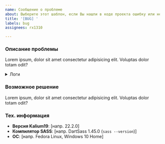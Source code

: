 ```yaml
---
name: Сообщение о проблеме
about: Выберите этот шаблон, если Вы нашли в коде проекта ошибку или несостыковку.
title: '[BUG] '
labels: bug
assignees: rx1310

---
```


### Описание проблемы
Lorem ipsum, dolor sit amet consectetur adipisicing elit. Voluptas dolor totam odit?

<details>
<summary>Логи</summary><pre><code>
> @rx1310/kalium19@22.2.0 sass:watch
> sass --no-source-map --watch .

Sass is watching for changes. Press Ctrl-C to stop.

Warning: Kalium19 first compile test!
    index.scss 1:1  root stylesheet

Compiled index.scss to index.css.
</code></pre></details>

### Возможное решение
Lorem ipsum, dolor sit amet consectetur adipisicing elit. Voluptas dolor totam odit?

### Тех. информация
- **Версия Kalium19**: [напр. 22.2.0]
- **Компилятор SASS**: [напр. DartSass 1.45.0 (`sass --version`)]
- **ОС**: [напр. Fedora Linux, Windows 10 Home]
